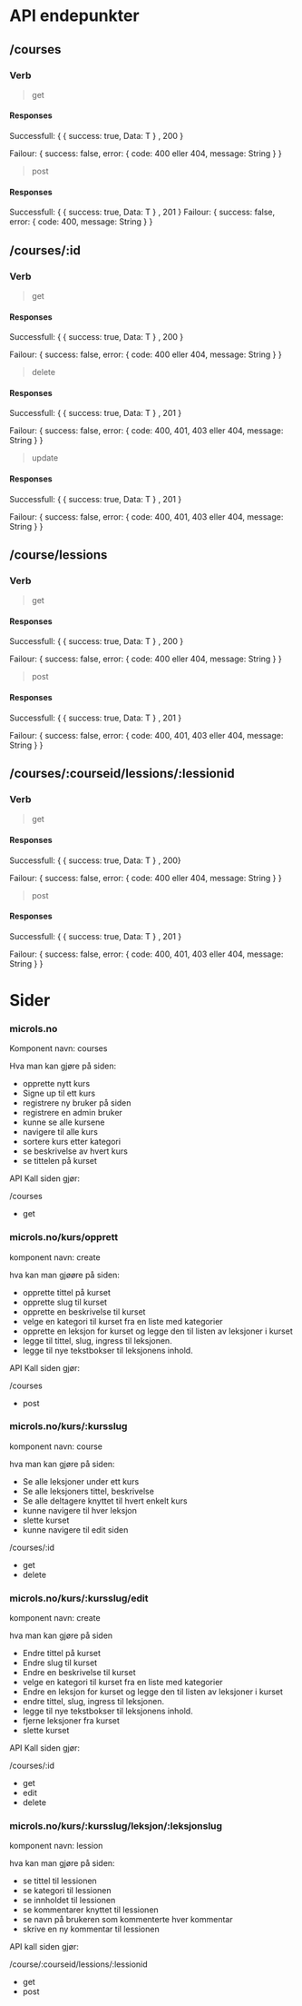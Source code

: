 # API endepunkter

## /courses
### Verb
> get

#### Responses
Successfull: {
    {
    success: true,
    Data: T
    }
    , 200
}
  
 Failour: {
    success: false,
    error: {
    code: 400 eller 404,
    message: String
    }
}

> post
#### Responses
 Successfull: {
    {
    success: true,
    Data: T
    }
    , 201
}
 Failour: {
    success: false,
    error: {
    code: 400,
    message: String
    }
}


## /courses/:id
### Verb

> get
#### Responses
Successfull: {
    {
    success: true,
    Data: T
    }
    , 200
}
  
 Failour: {
    success: false,
    error: {
    code: 400 eller 404,
    message: String
    }
}


> delete
#### Responses
 Successfull: {
    {
    success: true,
    Data: T
    }
    , 201
}

Failour: {
    success: false,
    error: {
    code: 400, 401, 403 eller 404,
    message: String
    }
}


> update
#### Responses
 Successfull: {
    {
    success: true,
    Data: T
    }
    , 201
}

 Failour: {
    success: false,
    error: {
    code: 400, 401, 403 eller 404,
    message: String
    }
}

## /course/lessions
### Verb

>get
#### Responses
Successfull: {
    {
    success: true,
    Data: T
    }
    , 200
}

Failour: {
    success: false,
    error: {
    code: 400 eller 404,
    message: String
    }
}

>post
#### Responses
Successfull: {
    {
    success: true,
    Data: T
    }
    , 201
}

Failour: {
    success: false,
    error: {
    code: 400, 401, 403 eller 404,
    message: String
    }
}

## /courses/:courseid/lessions/:lessionid
### Verb

>get
#### Responses
Successfull: {
    {
    success: true,
    Data: T
    }
    , 200}

Failour: {
    success: false,
    error: {
        code: 400 eller 404,
        message: String
    }
}

> post
#### Responses
Successfull: {
    {
    success: true,
    Data: T
    }
    , 201
}

Failour: {
    success: false,
    error: {
    code: 400, 401, 403 eller 404,
    message: String
    }
}


# Sider

### microls.no
Komponent navn: courses

Hva man kan gjøre på siden:
- opprette nytt kurs
- Signe up til ett kurs
- registrere ny bruker på siden
- registrere en admin bruker
- kunne se alle kursene
- navigere til alle kurs
- sortere kurs etter kategori
- se beskrivelse av hvert kurs
- se tittelen på kurset

API Kall siden gjør:

/courses
* get

### microls.no/kurs/opprett
komponent navn: create

hva kan man gjøøre på siden:
- opprette tittel på kurset
- opprette slug til kurset
- opprette en beskrivelse til kurset
- velge en kategori til kurset fra en liste med kategorier
- opprette en leksjon for kurset og legge den til listen av leksjoner i kurset
- legge til tittel, slug, ingress til leksjonen.
- legge til nye tekstbokser til leksjonens inhold.

API Kall siden gjør:

/courses
* post


### microls.no/kurs/:kursslug
komponent navn: course

hva man kan gjøre på siden:
- Se alle leksjoner under ett kurs
- Se alle leksjoners tittel, beskrivelse
- Se alle deltagere knyttet til hvert enkelt kurs
- kunne navigere til hver leksjon
- slette kurset
- kunne navigere til edit siden

/courses/:id
* get
* delete

### microls.no/kurs/:kursslug/edit
komponent navn: create

hva man kan gjøre på siden
- Endre tittel på kurset
- Endre slug til kurset
- Endre en beskrivelse til kurset
- velge en kategori til kurset fra en liste med kategorier
- Endre en leksjon for kurset og legge den til listen av leksjoner i kurset
- endre tittel, slug, ingress til leksjonen.
- legge til nye tekstbokser til leksjonens inhold.
- fjerne leksjoner fra kurset
- slette kurset


API Kall siden gjør:

/courses/:id
* get
* edit
* delete

### microls.no/kurs/:kursslug/leksjon/:leksjonslug
komponent navn: lession

hva kan man gjøre på siden:
- se tittel til lessionen
- se kategori til lessionen
- se innholdet til lessionen
- se kommentarer knyttet til lessionen
- se navn på brukeren som kommenterte hver kommentar
- skrive en ny kommentar til lessionen

API kall siden gjør:

/course/:courseid/lessions/:lessionid
* get
* post



